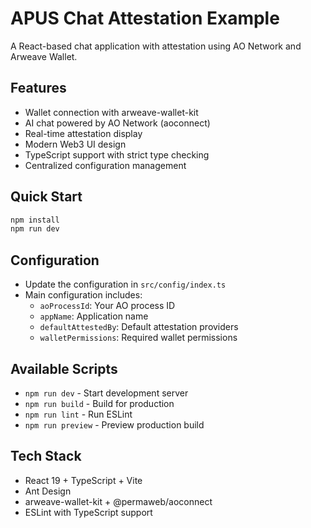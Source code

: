 # APUS Chat Attestation Example

A React-based chat application with attestation using AO Network and Arweave Wallet.

## Features
- Wallet connection with arweave-wallet-kit
- AI chat powered by AO Network (aoconnect)
- Real-time attestation display
- Modern Web3 UI design
- TypeScript support with strict type checking
- Centralized configuration management

## Quick Start
```bash
npm install
npm run dev
```

## Configuration
- Update the configuration in `src/config/index.ts`
- Main configuration includes:
  - `aoProcessId`: Your AO process ID
  - `appName`: Application name
  - `defaultAttestedBy`: Default attestation providers
  - `walletPermissions`: Required wallet permissions

## Available Scripts
- `npm run dev` - Start development server
- `npm run build` - Build for production
- `npm run lint` - Run ESLint
- `npm run preview` - Preview production build

## Tech Stack
- React 19 + TypeScript + Vite
- Ant Design
- arweave-wallet-kit + @permaweb/aoconnect
- ESLint with TypeScript support

